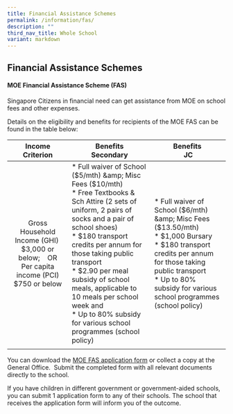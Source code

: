 ```yaml
---
title: Financial Assistance Schemes
permalink: /information/fas/
description: ""
third_nav_title: Whole School
variant: markdown
---
```

## Financial Assistance Schemes

#### MOE Financial Assistance Scheme (FAS)

Singapore Citizens in financial need can get assistance from MOE on school fees and other expenses.

Details on the eligibility and benefits for recipients of the MOE FAS can be found in the table below:

|  Income Criterion |  Benefits <br>Secondary |  Benefits&nbsp;<br>JC |
|:---:|---|---|
| Gross Household Income (GHI)&nbsp; $3,000 or below;&nbsp; &nbsp; OR<br> Per capita income (PCI) $750 or below | *   Full waiver of School ($5/mth) &amp; Misc Fees ($10/mth)  <br>*   Free Textbooks &amp; Sch Attire (2 sets of uniform, 2 pairs of socks and a pair of school shoes)<br>*   $180 transport credits per annum for those taking public transport<br>*   $2.90 per meal subsidy of school meals, applicable to 10 meals per school week and<br>*   Up to 80% subsidy for various school programmes (school policy) | *   Full waiver of School ($6/mth) &amp; Misc Fees ($13.50/mth)<br>*   $1,000 Bursary  <br>*   $180 transport credits per annum for those taking public transport  <br>*   Up to 80% subsidy for various school programmes (school policy) |
|  |  |  |

You can download the [MOE FAS application form](/files/2022%20FAS%20Application%20Form.pdf) or collect a copy at the General Office.&nbsp; Submit the completed form with all relevant documents directly to the school.

If you have children in different government or government-aided schools, you can submit 1 application form to any of their schools. The school that receives the application form will inform you of the outcome.
